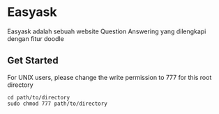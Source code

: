 Easyask
=======

Easyask adalah sebuah website Question Answering yang dilengkapi dengan fitur doodle

Get Started
-----------

For UNIX users, please change the write permission to 777 for this root directory
```
cd path/to/directory
sudo chmod 777 path/to/directory
```
